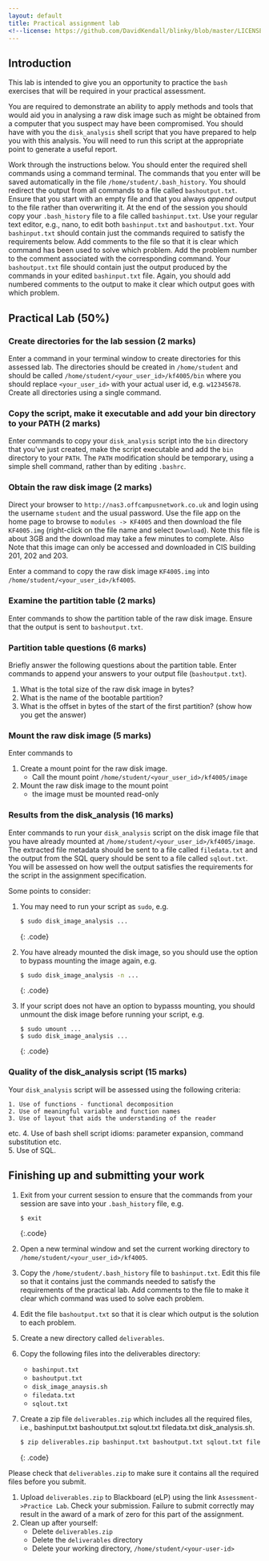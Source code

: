 ```yaml
---
layout: default
title: Practical assignment lab
<!--license: https://github.com/DavidKendall/blinky/blob/master/LICENSE-->
---
```


## Introduction

This lab is intended to give you an opportunity to practice the 
`bash` exercises that will be required in your practical assessment.

You are required to demonstrate an ability to apply methods and tools that
would aid you in analysing a raw disk image such as might be obtained from a
computer that you suspect may have been compromised. You should have with you
the `disk_analysis` shell script that you have prepared to help you with
this analysis. You will need to run this script at the appropriate point to
generate a useful report. 

Work through the instructions below. You should enter the required shell 
commands using a command terminal. The commands that you enter will be saved 
automatically in the file `/home/student/.bash_history`. You should redirect
the output from all commands to a file called `bashoutput.txt`. Ensure
that you start with an empty file and that you always *append* output
to the file rather than overwriting it. At the end 
of the session you should copy your `.bash_history` file to a file
called `bashinput.txt`. Use your regular text editor, e.g., nano, to edit both
`bashinput.txt` and `bashoutput.txt`. Your `bashinput.txt` should contain
just the commands required to satisfy the requirements below. Add
comments to the file so that it is clear which command has been
used to solve which problem. Add the problem number to the comment
associated with the corresponding command. Your `bashoutput.txt` file
should contain just the output produced by the commands in your
edited `bashinput.txt` file. Again, you should add numbered comments
to the output to make it clear which output goes with which 
problem.



## Practical Lab (50%)

### Create directories for the lab session (2 marks)

Enter a command in your terminal window to create directories for this assessed
lab. The directories should be created in `/home/student` and should be called
`/home/student/<your_user_id>/kf4005/bin` where you should replace
`<your_user_id>` with your actual user id, e.g. `w12345678`. Create all
directories using a single command.

### Copy the script, make it executable and add your bin directory to your PATH (2 marks)

Enter commands to copy your `disk_analysis` script
into the `bin` directory that you've just created, make the script executable
and add the `bin` directory to your `PATH`. The `PATH` modification should
be temporary, using a simple shell command, rather than by editing `.bashrc`.

### Obtain the raw disk image  (2 marks)

Direct your browser to `http://nas3.offcampusnetwork.co.uk` and login
   using the username `student` and the usual password. Use the file app on the
   home page to browse to `modules -> KF4005` and then download the file
   `KF4005.img` (right-click on the file name and select `Download`). Note this file is about 3GB and the
download may take a few minutes to complete. Also Note that this image can only be accessed and downloaded in CIS building 201, 202 and 203.

Enter a command to copy the raw disk image `KF4005.img` into
`/home/student/<your_user_id>/kf4005`. 


### Examine the partition table (2 marks)

Enter commands to show the partition table of the raw
disk image. Ensure that the output is sent to `bashoutput.txt`.

### Partition table questions (6 marks)

Briefly answer the following questions about the partition table. Enter
commands to append your answers to your output file (`bashoutput.txt`).

1. What is the total size of the raw disk image in bytes?
2. What is the name of the bootable partition?
3. What is the offset in bytes of the start of the first partition? (show how you
   get the answer)


### Mount the raw disk image (5 marks)

Enter commands to
1. Create a mount point for the raw disk image.
    * Call the mount point `/home/student/<your_user_id>/kf4005/image`
2. Mount the raw disk image to the mount point
    * the image must be mounted read-only
  
### Results from the disk_analysis (16 marks)

Enter commands to run your `disk_analysis` script on the disk image
file that you have already mounted at
`/home/student/<your_user_id>/kf4005/image`. The extracted file
metadata should be sent to a file called `filedata.txt` and the
output from the SQL query should be sent to a file called `sqlout.txt`.
You will be assessed on how well the output satisfies the requirements for the
script in the assignment specification.

Some points to consider:

1. You may need to run your script as `sudo`, e.g.

     ```sh
     $ sudo disk_image_analysis ...
     ```
     {: .code}

1. You have already mounted the disk image, so you should use the option to bypass mounting the image again, e.g.

    ```sh
    $ sudo disk_image_analysis -n ...
    ```
    {: .code}
1. If your script does not have an option to bypasss mounting, you should unmount the disk image before running your script, e.g.

    ```
    $ sudo umount ...
    $ sudo disk_image_analysis ...
    ```
    {: .code}

### Quality of the disk_analysis script (15 marks)

Your `disk_analysis` script will be assessed using the 
following criteria:

    1. Use of functions - functional decomposition
    2. Use of meaningful variable and function names
    3. Use of layout that aids the understanding of the reader
etc.
    4. Use of bash shell script idioms: parameter expansion, command
substitution etc.     
    5. Use of SQL.

## Finishing up and submitting your work

1. Exit from your current session to ensure that the commands from your
session are save into your `.bash_history` file, e.g.

     ```sh
     $ exit
     ```
     {:.code}     
1. Open a new terminal window and set the current working directory to
`/home/student/<your_user_id>/kf4005`.
1. Copy the `/home/student/.bash_history` file to `bashinput.txt`. Edit
this file so that it contains just the commands needed to satisfy the
requirements of the practical lab. Add comments to the file to make
it clear which command was used to solve each problem.
1. Edit the file `bashoutput.txt` so that it is clear which output
is the solution to each problem.
1. Create a new directory called `deliverables`.
1. Copy the following files into the deliverables directory:
    * `bashinput.txt`
    * `bashoutput.txt`
    * `disk_image_anaysis.sh`
    * `filedata.txt`
    * `sqlout.txt`
1. Create a zip file `deliverables.zip` which includes all the required files, i.e., bashinput.txt bashoutput.txt sqlout.txt filedata.txt disk_analysis.sh.

     ```sh
     $ zip deliverables.zip bashinput.txt bashoutput.txt sqlout.txt filedata.txt disk_analysis.sh
     ```
     {: .code}

Please check that `deliverables.zip` to make sure it contains all the required files before you submit.

1. Upload `deliverables.zip` to Blackboard (eLP) using the link
`Assessment->Practice Lab`. Check your submission. Failure to submit
correctly may result in the award of a mark of zero for this part of the
assignment.
1. Clean up after yourself:
    * Delete `deliverables.zip`
    * Delete the `deliverables` directory
    * Delete your working directory, `/home/student/<your-user-id>`

